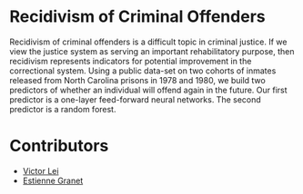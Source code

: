 # Recidivism of Criminal Offenders
Recidivism of criminal offenders is a difficult topic in criminal justice. If we view the justice system as serving an important rehabilitatory purpose, then recidivism represents indicators for potential improvement in the correctional system. Using a public data-set on two cohorts of inmates released from North Carolina prisons in 1978 and 1980, we build two predictors of whether an individual will offend again in the future. Our first predictor is a one-layer feed-forward neural networks. The second predictor is a random forest.

# Contributors
* [Victor Lei](https://github.com/foo-bar-baz-qux)
* [Estienne Granet](https://github.com/egranet)
